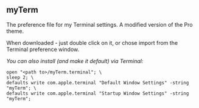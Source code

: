 myTerm
------

The preference file for my Terminal settings. A modified version of the Pro theme.

When downloaded - just double click on it, or chose import from the Terminal preference window.

_You can also install (and make it default) via Terminal:_

```
open "<path to>/myTerm.terminal"; \
sleep 2; \
defaults write com.apple.terminal "Default Window Settings" -string "myTerm"; \
defaults write com.apple.terminal "Startup Window Settings" -string "myTerm";
```